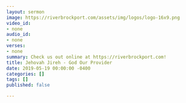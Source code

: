 ```yaml
---
layout: sermon
image: https://riverbrockport.com/assets/img/logos/logo-16x9.png
video_id:
- none
audio_id:
- none
verses:
- none
summary: Check us out online at https://riverbrockport.com!
title: Jehovah Jireh - God Our Provider
date: 2019-05-19 00:00:00 -0400
categories: []
tags: []
published: false

---
```

